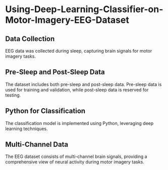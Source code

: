 # Using-Deep-Learning-Classifier-on-Motor-Imagery-EEG-Dataset
## Data Collection
EEG data was collected during sleep, capturing brain signals for motor imagery tasks.

## Pre-Sleep and Post-Sleep Data
The dataset includes both pre-sleep and post-sleep data. Pre-sleep data is used for training and validation, while post-sleep data is reserved for testing.

## Python for Classification
The classification model is implemented using Python, leveraging deep learning techniques.

## Multi-Channel Data
The EEG dataset consists of multi-channel brain signals, providing a comprehensive view of neural activity during motor imagery tasks.